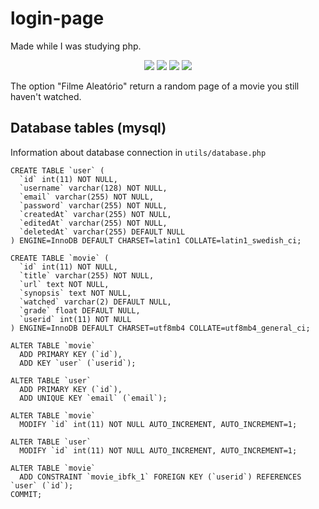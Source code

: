 # login-page
Made while I was studying php. 

<p align="center">
    <img src="https://imgur.com/NTtYXFf.png">
    <img src="https://i.imgur.com/vbPZhX3.png">
    <img src="https://imgur.com/QDhAwhz.png">
    <img src="https://imgur.com/Ud35FrU.png">
</p>
The option "Filme Aleatório" return a random page of a movie you still haven't watched.

## Database tables (mysql)
Information about database connection in ``` utils/database.php ```
```
CREATE TABLE `user` (
  `id` int(11) NOT NULL,
  `username` varchar(128) NOT NULL,
  `email` varchar(255) NOT NULL,
  `password` varchar(255) NOT NULL,
  `createdAt` varchar(255) NOT NULL,
  `editedAt` varchar(255) NOT NULL,
  `deletedAt` varchar(255) DEFAULT NULL
) ENGINE=InnoDB DEFAULT CHARSET=latin1 COLLATE=latin1_swedish_ci;

CREATE TABLE `movie` (
  `id` int(11) NOT NULL,
  `title` varchar(255) NOT NULL,
  `url` text NOT NULL,
  `synopsis` text NOT NULL,
  `watched` varchar(2) DEFAULT NULL,
  `grade` float DEFAULT NULL,
  `userid` int(11) NOT NULL
) ENGINE=InnoDB DEFAULT CHARSET=utf8mb4 COLLATE=utf8mb4_general_ci;

ALTER TABLE `movie`
  ADD PRIMARY KEY (`id`),
  ADD KEY `user` (`userid`);

ALTER TABLE `user`
  ADD PRIMARY KEY (`id`),
  ADD UNIQUE KEY `email` (`email`);

ALTER TABLE `movie`
  MODIFY `id` int(11) NOT NULL AUTO_INCREMENT, AUTO_INCREMENT=1;

ALTER TABLE `user`
  MODIFY `id` int(11) NOT NULL AUTO_INCREMENT, AUTO_INCREMENT=1;

ALTER TABLE `movie`
  ADD CONSTRAINT `movie_ibfk_1` FOREIGN KEY (`userid`) REFERENCES `user` (`id`);
COMMIT;
```
